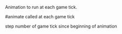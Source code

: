 Animation to run at each game tick.
 
#animate called at each game tick

step <Smi> number of game tick since beginning of animation